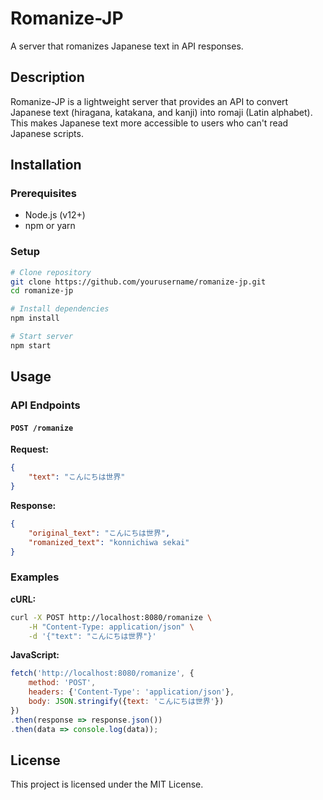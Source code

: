 # Romanize-JP

A server that romanizes Japanese text in API responses.

## Description

Romanize-JP is a lightweight server that provides an API to convert Japanese text (hiragana, katakana, and kanji) into romaji (Latin alphabet). This makes Japanese text more accessible to users who can't read Japanese scripts.

## Installation

### Prerequisites

- Node.js (v12+)
- npm or yarn

### Setup

```bash
# Clone repository
git clone https://github.com/yourusername/romanize-jp.git
cd romanize-jp

# Install dependencies
npm install

# Start server
npm start
```

## Usage

### API Endpoints

#### `POST /romanize`

**Request:**
```json
{
    "text": "こんにちは世界"
}
```

**Response:**
```json
{
    "original_text": "こんにちは世界",
    "romanized_text": "konnichiwa sekai"
}
```

### Examples

**cURL:**
```bash
curl -X POST http://localhost:8080/romanize \
    -H "Content-Type: application/json" \
    -d '{"text": "こんにちは世界"}'
```

**JavaScript:**
```javascript
fetch('http://localhost:8080/romanize', {
    method: 'POST',
    headers: {'Content-Type': 'application/json'},
    body: JSON.stringify({text: 'こんにちは世界'})
})
.then(response => response.json())
.then(data => console.log(data));
```

## License

This project is licensed under the MIT License.